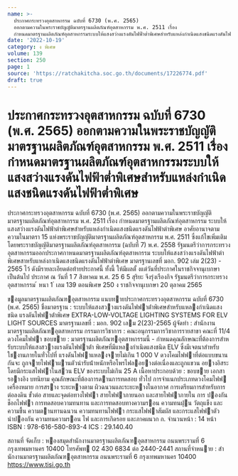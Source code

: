 ```yaml
---
name: >-
  ประกาศกระทรวงอุตสาหกรรม ฉบับที่ 6730 (พ.ศ. 2565)
  ออกตามความในพระราชบัญญัติมาตรฐานผลิตภัณฑ์อุตสาหกรรม พ.ศ. 2511 เรื่อง
  กำหนดมาตรฐานผลิตภัณฑ์อุตสาหกรรมระบบให้แสงสว่างแรงดันไฟฟ้าต่ำพิเศษสำหรับแหล่งกำเนิดแสงชนิดแรงดันไฟฟ้าต่ำพิเศษ
date: '2022-10-19'
category: ง พิเศษ
volume: 139
section: 250
page: 1
source: 'https://ratchakitcha.soc.go.th/documents/17226774.pdf'
draft: true
---
```


# ประกาศกระทรวงอุตสาหกรรม ฉบับที่ 6730 (พ.ศ. 2565) ออกตามความในพระราชบัญญัติมาตรฐานผลิตภัณฑ์อุตสาหกรรม พ.ศ. 2511 เรื่อง กำหนดมาตรฐานผลิตภัณฑ์อุตสาหกรรมระบบให้แสงสว่างแรงดันไฟฟ้าต่ำพิเศษสำหรับแหล่งกำเนิดแสงชนิดแรงดันไฟฟ้าต่ำพิเศษ

ประกาศกระทรวงอุตสาหกรรม ฉบับที่ 6730 (พ.ศ. 2565) ออกตามความในพระราชบัญญัติมาตรฐานผลิตภัณฑ์อุตสาหกรรม พ.ศ. 2511 เรื่อง กำหนดมาตรฐานผลิตภัณฑ์อุตสาหกรรม ระบบให้แสงสว่างแรงดันไฟฟ้าต่าพิเศษสำหรับแหล่งกำเนิดแสงชนิดแรงดันไฟฟ้าต่าพิเศษ อาศัยอานาจตามความในมาตรา 15 แห่งพระราชบัญญัติมาตรฐานผลิตภัณฑ์อุตสาหกรรม พ.ศ. 2511 ซึ่งแก้ไขเพิ่มเติมโดยพระราชบัญญัติมาตรฐานผลิตภัณฑ์อุตสาหกรรม (ฉบับที่ 7) พ.ศ. 2558 รัฐมนตรีว่าการกระทรวงอุตสาหกรรมออกประกาศกาหนดมาตรฐานผลิตภัณฑ์อุตสาหกรรม ระบบให้แสงสว่างแรงดันไฟฟ้าต่าพิเศษสาหรับแหล่งกาเนิดแสงชนิดแรงดันไฟฟ้าต่าพิเศษ มาตรฐานเลขที่ มอก. 902 เล่ม 2(23) - 2565 ไว้ ดังมีรายละเอียดต่อท้ายประกาศนี้ ทั้งนี้ ให้มีผลตั้ งแต่วันที่ประกาศในราชกิจจานุเบกษาเป็นต้นไป ประกาศ ณ วันที่ 1 7 สิงหาคม พ.ศ. 25 6 5 สุริยะ จึงรุ่งเรืองกิจ รัฐมนตรีว่าการกระทรวงอุตสาหกรรม ้ หนา 1 ่ เลม 139 ตอนพิเศษ 250 ง ราชกิจจานุเบกษา 20 ตุลาคม 2565

ขอมูลมาตรฐานผลิตภัณฑอุตสาหกรรม แนบทายประกาศกระทรวงอุตสาหกรรม ฉบับที่ 6730 (พ.ศ. 2565) ชื่อมาตรฐาน : ระบบให้แสงสวางแรงดันไฟฟาต่ําพิเศษสําหรับแหลงกําเนิดแสงชนิด แรงดันไฟฟาต่ําพิเศษ EXTRA-LOW-VOLTAGE LIGHTING SYSTEMS FOR ELV LIGHT SOURCES มาตรฐานเลขที่ : มอก. 902 เลม 2(23)-2565 ผู้จัดทํา : สํานักงานมาตรฐานผลิตภัณฑอุตสาหกรรม กรรมการวิชาการ : คณะอนุกรรมการวิชาการรายสาขา คณะที่ 11/4 ดวงโคมไฟฟา ขอบขาย : มาตรฐานผลิตภัณฑอุตสาหกรรมนี้ - กําหนดคุณลักษณะที่ต้องการสําหรับระบบให้แสงสวางแรงดันไฟฟาต่ํา พิเศษที่มีแหลงกําเนิดแสงชนิด ELV ซึ่งมีเจตนาสําหรับใชงานภายในทั่วไปที่ แรงดันไฟฟาแหลงจายไม่เกิน 1 000 V ดวงโคมไฟฟาที่ต่อแบบขนานกันจะ ถูกจายไฟฟาผานตัวนํารับน้ําหนักหรือโพรไฟลอยางต่อเนื่องและถูกแขวน อยางอิสระ โดยมีกระแสไฟฟาในสวน ELV ของระบบไม่เกิน 25 A เนื้อหาประกอบด้วย : ขอบขาย เอกสารอางอิง บทนิยาม คุณลักษณะที่ต้องการดานการทดสอบ ทั่วไป การจําแนกประเภทดวงโคมไฟฟ เครื่องหมาย การสราง ระยะหางตาม ผิวฉนวนและระยะหางในอากาศ การเตรียมการสําหรับการต่อลงดิน ขั้วต่อ สายและจุดต่อทางไฟฟา สายไฟฟาภายนอก และสายไฟฟาภายใน การ ปองกันช็อกไฟฟา การทดสอบความทนทาน และการทดสอบทางความรอน ความทนฝุน วัตถุแข็ง และความชื้น ความตานทานฉนวน ความทนทานไฟฟา กระแสไฟฟาสัมผัส และกระแสไฟฟาตัวนําปองกัน ความทนความรอน ไฟ และการเกิดรอย และภาคผนวก ก. จํานวนหน้า : 14 หน้า ISBN : 978-616-580-893-4 ICS : 29.140.40

สถานที่ จัดเก็บ : หองสมุดสํานักงานมาตรฐานผลิตภัณฑอุตสาหกรรม ถนนพระรามที่ 6 กรุงเทพมหานคร 10400 โทรศัพท 02 430 6834 ต่อ 2440-2441 สถานที่จําหนาย : สํานักงานมาตรฐานผลิตภัณฑอุตสาหกรรม ถนนพระรามที่ 6 กรุงเทพมหานคร 10400 https://www.tisi.go.th
